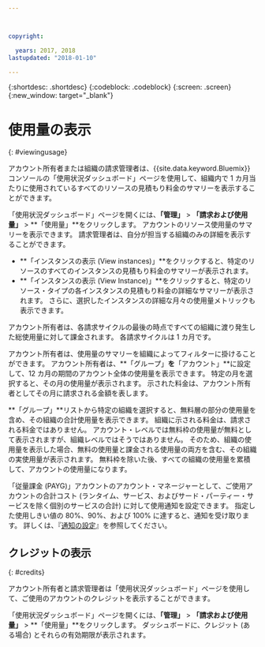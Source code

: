 ```yaml
---



copyright:

  years: 2017, 2018
lastupdated: "2018-01-10"

---
```


{:shortdesc: .shortdesc}
{:codeblock: .codeblock}
{:screen: .screen}
{:new_window: target="_blank"}

# 使用量の表示
{: #viewingusage}

アカウント所有者または組織の請求管理者は、{{site.data.keyword.Bluemix}} コンソールの「使用状況ダッシュボード」ページを使用して、組織内で 1 カ月当たりに使用されているすべてのリソースの見積もり料金のサマリーを表示することができます。 

「使用状況ダッシュボード」ページを開くには、**「管理」** > **「請求および使用量」** > **「使用量」**をクリックします。 アカウントのリソース使用量のサマリーを表示できます。 請求管理者は、自分が担当する組織のみの詳細を表示することができます。

   * **「インスタンスの表示 (View instances)」**をクリックすると、特定のリソースのすべてのインスタンスの見積もり料金のサマリーが表示されます。 
   * **「インスタンスの表示 (View Instance)」**をクリックすると、特定のリソース・タイプの各インスタンスの見積もり料金の詳細なサマリーが表示されます。 さらに、選択したインスタンスの詳細な月々の使用量メトリックも表示できます。 

アカウント所有者は、各請求サイクルの最後の時点ですべての組織に渡り発生した総使用量に対して課金されます。 各請求サイクルは 1 カ月です。

アカウント所有者は、使用量のサマリーを組織によってフィルターに掛けることができます。 アカウント所有者は、**「グループ」**を**「アカウント」**に設定して、12 カ月の期間のアカウント全体の使用量を表示できます。 特定の月を選択すると、その月の使用量が表示されます。  示された料金は、アカウント所有者としてその月に請求される金額を表します。

**「グループ」**リストから特定の組織を選択すると、無料層の部分の使用量を含め、その組織の合計使用量を表示できます。 組織に示される料金は、請求される料金ではありません。 アカウント・レベルでは無料枠の使用量が無料として表示されますが、組織レベルではそうではありません。 そのため、組織の使用量を表示した場合、無料の使用量と課金される使用量の両方を含む、その組織の実使用量が表示されます。 無料枠を除いた後、すべての組織の使用量を累積して、アカウントの使用量になります。

「従量課金 (PAYG)」アカウントのアカウント・マネージャーとして、ご使用アカウントの合計コスト (ランタイム、サービス、およびサード・パーティー・サービスを除く個別のサービスの合計) に対して使用通知を設定できます。 指定した使用しきい値の 80%、90%、および 100% に達すると、通知を受け取ります。 詳しくは、『[通知の設定](/docs/account/notifications.html)』を参照してください。

## クレジットの表示
{: #credits}

アカウント所有者と請求管理者は「使用状況ダッシュボード」ページを使用して、ご使用のアカウントのクレジットを表示することができます。

「使用状況ダッシュボード」ページを開くには、**「管理」** > **「請求および使用量」** > **「使用量」**をクリックします。 ダッシュボードに、クレジット (ある場合) とそれらの有効期限が表示されます。
